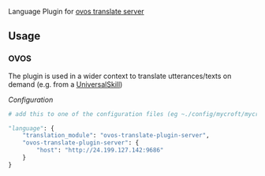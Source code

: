 Language Plugin for [ovos translate server](https://github.com/OpenVoiceOS/ovos-translate-server)

## Usage

### OVOS

The plugin is used in a wider context to translate utterances/texts on demand (e.g. from a [UniversalSkill]())

_Configuration_
```python
# add this to one of the configuration files (eg ~./config/mycroft/mycroft.conf)

"language": {
    "translation_module": "ovos-translate-plugin-server",
    "ovos-translate-plugin-server": {
        "host": "http://24.199.127.142:9686"
    }
}

```